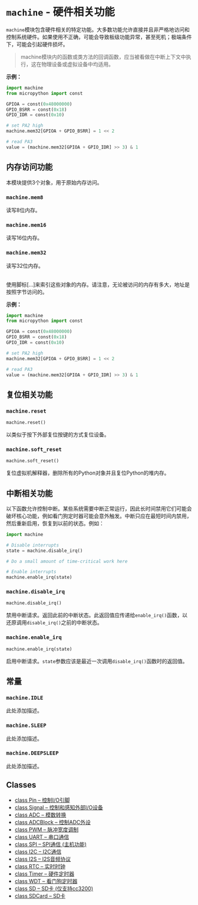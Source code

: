 # `machine` - 硬件相关功能

`machine`模块包含硬件相关的特定功能。大多数功能允许直接并且非严格地访问和控制系统硬件。如果使用不正确，可能会导致板级功能异常，甚至死机；极端条件下，可能会引起硬件损坏。

> machine模块内的函数或类方法的回调函数，应当被看做在中断上下文中执行，这在物理设备或虚拟设备中均适用。

**示例：**

```python
import machine
from micropython import const

GPIOA = const(0x48000000)
GPIO_BSRR = const(0x18)
GPIO_IDR = const(0x10)

# set PA2 high
machine.mem32[GPIOA + GPIO_BSRR] = 1 << 2

# read PA3
value = (machine.mem32[GPIOA + GPIO_IDR] >> 3) & 1
```

## 内存访问功能

本模块提供3个对象，用于原始内存访问。

### `machine.mem8`

读写8位内存。

### `machine.mem16`

读写16位内存。

### `machine.mem32`

读写32位内存。

<br>
使用脚标[...]来索引这些对象的内存。请注意，无论被访问的内存有多大，地址是按照字节访问的。

**示例：**

```python
import machine
from micropython import const

GPIOA = const(0x48000000)
GPIO_BSRR = const(0x18)
GPIO_IDR = const(0x10)

# set PA2 high
machine.mem32[GPIOA + GPIO_BSRR] = 1 << 2

# read PA3
value = (machine.mem32[GPIOA + GPIO_IDR] >> 3) & 1
```

## 复位相关功能

### `machine.reset`

```python
machine.reset()
```

以类似于按下外部复位按键的方式复位设备。

### `machine.soft_reset`

```python
machine.soft_reset()
```

复位虚拟机解释器，删除所有的Python对象并且复位Python的堆内存。

## 中断相关功能

以下函数允许控制中断。某些系统需要中断正常运行，因此长时间禁用它们可能会破坏核心功能，例如看门狗定时器可能会意外触发。中断只应在最短时间内禁用，然后重新启用，恢复到以前的状态。例如：

```python
import machine

# Disable interrupts
state = machine.disable_irq()

# Do a small amount of time-critical work here

# Enable interrupts
machine.enable_irq(state)
```

### `machine.disable_irq`

```python
machine.disable_irq()
```

禁用中断请求。返回此前的中断状态。此返回值应传递给`enable_irq()`函数，以还原调用`disable_irq()`之前的中断状态。

### `machine.enable_irq`

```python
machine.enable_irq(state)
```

启用中断请求。`state`参数应该是最近一次调用`disable_irq()`函数时的返回值。

## 常量

### `machine.IDLE`

此处添加描述。

### `machine.SLEEP`

此处添加描述。

### `machine.DEEPSLEEP`

此处添加描述。

## Classes

- [class Pin – 控制I/O引脚](./machine.Pin.md)
- [class Signal – 控制和感知外部I/O设备](./machine.Signal.md)
- [class ADC – 模数转换](./machine.ADC.md)
- [class ADCBlock – 控制ADC外设](./machine.ADCBlock.md)
- [class PWM – 脉冲宽度调制](./PWM.md)
- [class UART – 串口通信](./machine.UART.md)
- [class SPI – SPI通信 (主机功能)](./machine.SPI.md)
- [class I2C – I2C通信](./machine.I2C.md)
- [class I2S – I2S音频协议](./machine.I2S.md)
- [class RTC – 实时时钟](./machine.RTC.md)
- [class Timer – 硬件定时器](./machine.Timer.md)
- [class WDT – 看门狗定时器](./machine.WDT.md)
- [class SD – SD卡 (仅支持cc3200)](./machine.SD.md)
- [class SDCard – SD卡](./machine.SDCard.md)
